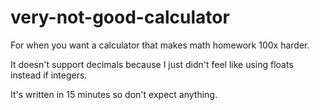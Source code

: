 # very-not-good-calculator
For when you want a calculator that makes math homework 100x harder.

It doesn't support decimals because I just didn't feel like using floats instead if integers.

It's written in 15 minutes so don't expect anything.
